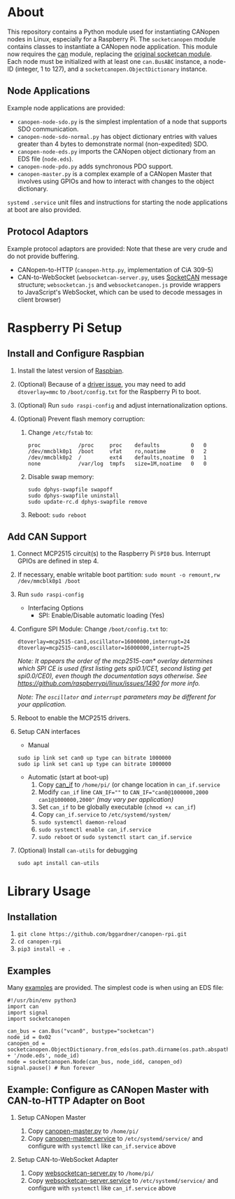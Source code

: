 About
==========
This repository contains a Python module used for instantiating CANopen nodes in Linux, especially for a Raspberry Pi.  The `socketcanopen` module contains classes to instantiate a CANopen node application.  This module now requires the [can](https://github.com/hardbyte/python-can) module, replacing the [original socketcan module](https://gist.github.com/bggardner/b2b9e8c11d1dd15e0bc886172f315fc6).  Each node must be initialized with at least one `can.BusABC` instance, a node-ID (integer, 1 to 127), and a `socketcanopen.ObjectDictionary` instance.

Node Applications
-------------------------

Example node applications are provided:
* `canopen-node-sdo.py` is the simplest implentation of a node that supports SDO communication.
* `canopen-node-sdo-normal.py` has object dictionary entries with values greater than 4 bytes to demonstrate normal (non-expedited) SDO.
* `canopen-node-eds.py` imports the CANopen object dictionary from an EDS file (`node.eds`).
* `canopen-node-pdo.py` adds synchronous PDO support.
* `canopen-master.py` is a complex example of a CANopen Master that involves using GPIOs and how to interact with changes to the object dictionary.

`systemd` `.service` unit files and instructions for starting the node applications at boot are also provided.

Protocol Adaptors
-----------------

Example protocol adaptors are provided: Note that these are very crude and do not provide buffering.
* CANopen-to-HTTP (`canopen-http.py`, implementation of CiA 309-5)
* CAN-to-WebSocket (`websocketcan-server.py`, uses [SocketCAN](https://en.wikipedia.org/wiki/SocketCAN) message structure; `websocketcan.js` and `websocketcanopen.js` provide wrappers to JavaScript's WebSocket, which can be used to decode messages in client browser)

Raspberry Pi Setup
==================

Install and Configure Raspbian
------------------------------


1. Install the latest version of [Raspbian](https://www.raspberrypi.org/downloads/raspbian/).

2. (Optional) Because of a [driver issue](https://github.com/raspberrypi/linux/issues/1317), you may need to add `dtoverlay=mmc` to `/boot/config.txt` for the Raspberry Pi to boot.

2. (Optional) Run `sudo raspi-config` and adjust internationalization options.

3. (Optional) Prevent flash memory corruption:

    1. Change `/etc/fstab` to:

        ```
        proc            /proc     proc    defaults          0   0
        /dev/mmcblk0p1  /boot     vfat    ro,noatime        0   2
        /dev/mmcblk0p2  /         ext4    defaults,noatime  0   1
        none            /var/log  tmpfs   size=1M,noatime   0   0
        ```

    2. Disable swap memory:

        ```
        sudo dphys-swapfile swapoff
        sudo dphys-swapfile uninstall
        sudo update-rc.d dphys-swapfile remove
        ```

    3. Reboot: `sudo reboot`

Add CAN Support
-----------------------------

1. Connect MCP2515 circuit(s) to the Raspberry Pi `SPI0` bus.  Interrupt GPIOs are defined in step 4.

1. If necessary, enable writable boot partition: `sudo mount -o remount,rw /dev/mmcblk0p1 /boot`

1. Run `sudo raspi-config`
    * Interfacing Options
        * SPI: Enable/Disable automatic loading (Yes)

2. Configure SPI Module: Change `/boot/config.txt` to:

    ```
    dtoverlay=mcp2515-can1,oscillator=16000000,interrupt=24
    dtoverlay=mcp2515-can0,oscillator=16000000,interrupt=25
    ```
    *Note: It appears the order of the mcp2515-can\* overlay determines which SPI CE is used (first listing gets spi0.1/CE1, second listing get spi0.0/CE0), even though the documentation says otherwise.  See https://github.com/raspberrypi/linux/issues/1490 for more info.*
    
    *Note: The `oscillator` and `interrupt` parameters may be different for your application.*

2. Reboot to enable the MCP2515 drivers.

3. Setup CAN interfaces
    * Manual

    ```
    sudo ip link set can0 up type can bitrate 1000000
    sudo ip link set can1 up type can bitrate 1000000
    ```
    * Automatic (start at boot-up)
        1. Copy [can_if](https://github.com/linux-can/can-misc/blob/master/etc/can_if) to `/home/pi/` (or change location in `can_if.service`
        2. Modify `can_if` line `CAN_IF=""` to `CAN_IF="can0@1000000,2000 can1@1000000,2000"` *(may vary per application)*
        2. Set `can_if` to be globally executable (`chmod +x can_if`)
        3. Copy `can_if.service` to `/etc/systemd/system/`
        4. `sudo systemctl daemon-reload`
        5. `sudo systemctl enable can_if.service`
        6. `sudo reboot` or `sudo systemctl start can_if.service`

4. (Optional) Install `can-utils` for debugging

    ```
    sudo apt install can-utils
    ```

Library Usage
=============

Installation
------------
1. `git clone https://github.com/bggardner/canopen-rpi.git`
1. `cd canopen-rpi`
1. `pip3 install -e .`

Examples
--------
Many [examples](/examples/) are provided.  The simplest code is when using an EDS file:
```
#!/usr/bin/env python3
import can
import signal
import socketcanopen

can_bus = can.Bus("vcan0", bustype="socketcan")
node_id = 0x02
canopen_od = socketcanopen.ObjectDictionary.from_eds(os.path.dirname(os.path.abspath(__file__)) + '/node.eds', node_id)
node = socketcanopen.Node(can_bus, node_idd, canopen_od)
signal.pause() # Run forever
```

Example: Configure as CANopen Master with CAN-to-HTTP Adapter on Boot
---------------------------------------------------------------------

1. Setup CANopen Master
    1. Copy [canopen-master.py](/examples/canopen-master.py) to `/home/pi/`
    2. Copy [canopen-master.service](/unit-files/canopen-master.service) to `/etc/systemd/service/` and configure with `systemctl` like `can_if.service` above

1. Setup CAN-to-WebSocket Adapter
    1. Copy [websocketcan-server.py](/examples/websocketcan-server.py) to `/home/pi/`
    2. Copy [websocketcan-server.service](/unit-files/websocketcan-server.service) to `/etc/systemd/service/` and configure with `systemctl` like `can_if.service` above

